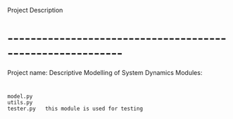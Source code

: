 Project Description
# ----------------------------------------------------------
Project name: Descriptive Modelling of System Dynamics
Modules:
#
    model.py
    utils.py
    tester.py   this module is used for testing
